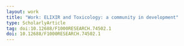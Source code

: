 ```yaml
---
layout: work
title: "Work: ELIXIR and Toxicology: a community in development"
type: ScholarlyArticle
tag: doi:10.12688/F1000RESEARCH.74502.1
doi: 10.12688/F1000RESEARCH.74502.1
---
```

